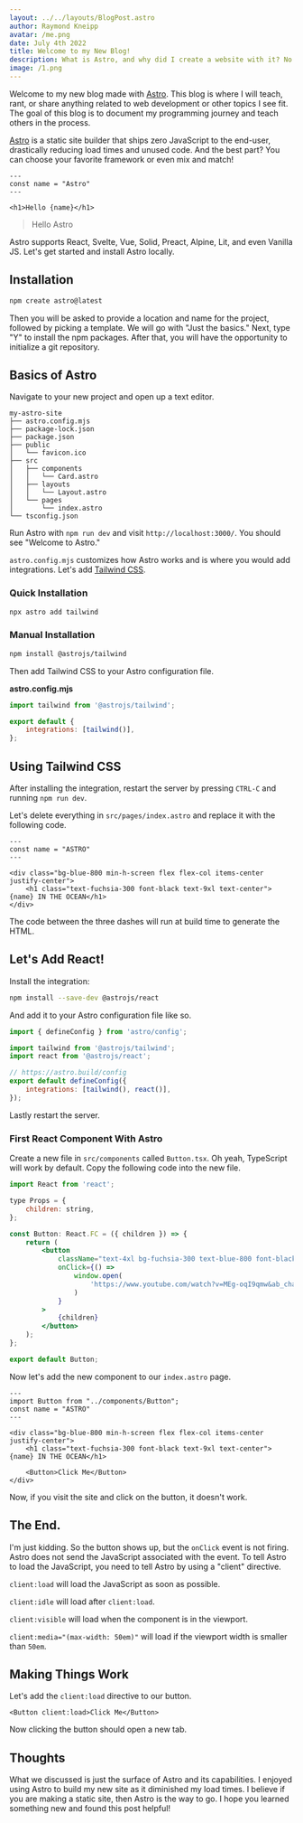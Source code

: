 ```yaml
---
layout: ../../layouts/BlogPost.astro
author: Raymond Kneipp
avatar: /me.png
date: July 4th 2022
title: Welcome to my New Blog!
description: What is Astro, and why did I create a website with it? No more JavaScript?! In this post, I talk about how I built my new site with Astro and when you should use it.
image: /1.png
---
```


Welcome to my new blog made with [Astro](https://astro.build). This blog is where I will teach, rant, or share anything related to web development or other topics I see fit. The goal of this blog is to document my programming journey and teach others in the process.

[Astro](https://astro.build) is a static site builder that ships zero JavaScript to the end-user, drastically reducing load times and unused code. And the best part? You can choose your favorite framework or even mix and match!

```astro
---
const name = "Astro"
---

<h1>Hello {name}</h1>
```

> Hello Astro

Astro supports React, Svelte, Vue, Solid, Preact, Alpine, Lit, and even Vanilla JS. Let's get started and install Astro locally.

## Installation

```bash
npm create astro@latest
```

Then you will be asked to provide a location and name for the project, followed by picking a template. We will go with "Just the basics." Next, type "Y" to install the npm packages. After that, you will have the opportunity to initialize a git repository.

## Basics of Astro

Navigate to your new project and open up a text editor.

```
my-astro-site
├── astro.config.mjs
├── package-lock.json
├── package.json
├── public
│   └── favicon.ico
├── src
│   ├── components
│   │   └── Card.astro
│   ├── layouts
│   │   └── Layout.astro
│   └── pages
│       └── index.astro
└── tsconfig.json
```

Run Astro with `npm run dev` and visit `http://localhost:3000/`. You should see "Welcome to Astro."

`astro.config.mjs` customizes how Astro works and is where you would add integrations. Let's add [Tailwind CSS](https://tailwindcss.com/).

### Quick Installation

```bash
npx astro add tailwind
```

### Manual Installation

```bash
npm install @astrojs/tailwind
```

Then add Tailwind CSS to your Astro configuration file.

**astro.config.mjs**

```javascript
import tailwind from '@astrojs/tailwind';

export default {
	integrations: [tailwind()],
};
```

## Using Tailwind CSS

After installing the integration, restart the server by pressing `CTRL-C` and running `npm run dev`.

Let's delete everything in `src/pages/index.astro` and replace it with the following code.

```astro
---
const name = "ASTRO"
---

<div class="bg-blue-800 min-h-screen flex flex-col items-center justify-center">
	<h1 class="text-fuchsia-300 font-black text-9xl text-center">{name} IN THE OCEAN</h1>
</div>
```

The code between the three dashes will run at build time to generate the HTML.

## Let's Add React!

Install the integration:

```bash
npm install --save-dev @astrojs/react
```

And add it to your Astro configuration file like so.

```javascript
import { defineConfig } from 'astro/config';

import tailwind from '@astrojs/tailwind';
import react from '@astrojs/react';

// https://astro.build/config
export default defineConfig({
	integrations: [tailwind(), react()],
});
```

Lastly restart the server.

### First React Component With Astro

Create a new file in `src/components` called `Button.tsx`. Oh yeah, TypeScript will work by default. Copy the following code into the new file.

```jsx
import React from 'react';

type Props = {
	children: string,
};

const Button: React.FC = ({ children }) => {
	return (
		<button
			className="text-4xl bg-fuchsia-300 text-blue-800 font-black p-6 mt-12"
			onClick={() =>
				window.open(
					'https://www.youtube.com/watch?v=MEg-oqI9qmw&ab_channel=MaskedWolf'
				)
			}
		>
			{children}
		</button>
	);
};

export default Button;
```

Now let's add the new component to our `index.astro` page.

```astro
---
import Button from "../components/Button";
const name = "ASTRO"
---

<div class="bg-blue-800 min-h-screen flex flex-col items-center justify-center">
	<h1 class="text-fuchsia-300 font-black text-9xl text-center">{name} IN THE OCEAN</h1>

	<Button>Click Me</Button>
</div>
```

Now, if you visit the site and click on the button, it doesn't work.

## The End.

I'm just kidding. So the button shows up, but the `onClick` event is not firing. Astro does not send the JavaScript associated with the event. To tell Astro to load the JavaScript, you need to tell Astro by using a "client" directive.

`client:load` will load the JavaScript as soon as possible.

`client:idle` will load after `client:load`.

`client:visible` will load when the component is in the viewport.

`client:media="(max-width: 50em)"` will load if the viewport width is smaller than `50em`.

## Making Things Work

Let's add the `client:load` directive to our button.

```astro
<Button client:load>Click Me</Button>
```

Now clicking the button should open a new tab.

## Thoughts

What we discussed is just the surface of Astro and its capabilities. I enjoyed using Astro to build my new site as it diminished my load times. I believe if you are making a static site, then Astro is the way to go. I hope you learned something new and found this post helpful!
